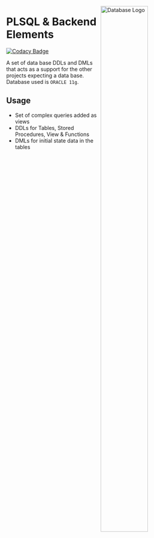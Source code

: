<img src="https://cdn.worldvectorlogo.com/logos/amazon-database.svg"
     alt="Database Logo"
     style="float: right; margin-left: 10px; width:50%; height:60%" 
     width="10%"
     height="10%"
     align="right"/>

# PLSQL & Backend Elements

[![Codacy Badge](https://api.codacy.com/project/badge/Grade/3e23b3a326de4b08920eb2b78f3af654)](https://app.codacy.com/app/Vignesh-Durairaj/PLSQL-Elements?utm_source=github.com&utm_medium=referral&utm_content=Vignesh-Durairaj/PLSQL-Elements&utm_campaign=Badge_Grade_Dashboard)

A set of data base DDLs and DMLs that acts as a support for the other projects expecting a data base. Database used is `ORACLE 11g`.

## Usage
* Set of complex queries added as views
* DDLs for Tables, Stored Procedures, View & Functions
* DMLs for initial state data in the tables
